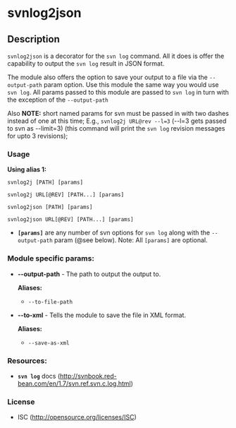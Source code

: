 svnlog2json
========

## Description
`svnlog2json` is a decorator for the `svn log` command.  All it does
is offer the capability to output the `svn log` result in JSON format.

The module also offers the option to save your output to a file via
the `--output-path` param option.  Use this module the same way you
would use `svn log`.  All params passed to this module are passed to
`svn log` in turn with the exception of the `--output-path`

Also **NOTE:** short named params for svn must be passed in with two
dashes instead of one at this time; E.g., `svnlog2j URL@rev --l=3`
(--l=3 gets passed to svn as --limit=3) (this command will print the
`svn log` revision messages for upto 3 revisions);

### Usage

**Using alias 1:**

`svnlog2j [PATH] [params]`

`svnlog2j URL[@REV] [PATH...] [params]`

`svnlog2json [PATH] [params]`

`svnlog2json URL[@REV] [PATH...] [params]`

- **`[params]`** are any number of svn options for `svn log` along with
    the `--output-path` param (@see below).  Note: All `[params]` are
    optional.

### Module specific params:
- **--output-path** - The path to output the output to.

    **Aliases:**
    - `--to-file-path`

- **--to-xml** - Tells the module to save the file in XML format.

    **Aliases:**
    - `--save-as-xml`
    
### Resources:
- **`svn log`** docs (http://svnbook.red-bean.com/en/1.7/svn.ref.svn.c.log.html)

### License
- ISC (http://opensource.org/licenses/ISC)
